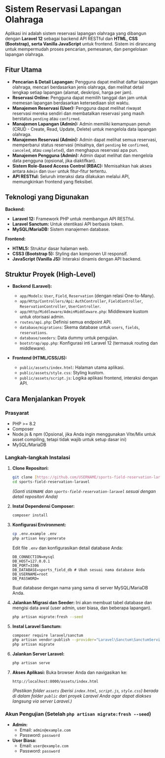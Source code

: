 # Sistem Reservasi Lapangan Olahraga

Aplikasi ini adalah sistem reservasi lapangan olahraga yang dibangun dengan **Laravel 12** sebagai backend API RESTful dan **HTML, CSS (Bootstrap), serta Vanilla JavaScript** untuk frontend. Sistem ini dirancang untuk mempermudah proses pencarian, pemesanan, dan pengelolaan lapangan olahraga.

## Fitur Utama

-   **Pencarian & Detail Lapangan:** Pengguna dapat melihat daftar lapangan olahraga, mencari berdasarkan jenis olahraga, dan melihat detail lengkap setiap lapangan (alamat, deskripsi, harga per jam).
-   **Reservasi Online:** Pengguna dapat memilih tanggal dan jam untuk memesan lapangan berdasarkan ketersediaan slot waktu.
-   **Manajemen Reservasi (User):** Pengguna dapat melihat riwayat reservasi mereka sendiri dan membatalkan reservasi yang masih berstatus `pending` atau `confirmed`.
-   **Manajemen Lapangan (Admin):** Admin memiliki kemampuan penuh (CRUD - Create, Read, Update, Delete) untuk mengelola data lapangan olahraga.
-   **Manajemen Reservasi (Admin):** Admin dapat melihat semua reservasi, memperbarui status reservasi (misalnya, dari `pending` ke `confirmed`, `canceled`, atau `completed`), dan menghapus reservasi apa pun.
-   **Manajemen Pengguna (Admin):** Admin dapat melihat dan mengelola data pengguna (opsional, jika diaktifkan).
-   **Sistem Role-Based Access Control (RBAC):** Memisahkan hak akses antara `Admin` dan `User` untuk fitur-fitur tertentu.
-   **API RESTful:** Seluruh interaksi data dilakukan melalui API, memungkinkan frontend yang fleksibel.

## Teknologi yang Digunakan

**Backend:**
-   **Laravel 12:** Framework PHP untuk membangun API RESTful.
-   **Laravel Sanctum:** Untuk otentikasi API berbasis token.
-   **MySQL/MariaDB:** Sistem manajemen database.

**Frontend:**
-   **HTML5:** Struktur dasar halaman web.
-   **CSS3 (Bootstrap 5):** Styling dan komponen UI responsif.
-   **JavaScript (Vanilla JS):** Interaksi dinamis dengan API backend.

## Struktur Proyek (High-Level)

-   **Backend (Laravel):**
    -   `app/Models`: `User`, `Field`, `Reservation` (dengan relasi One-to-Many).
    -   `app/Http/Controllers/Api`: `AuthController`, `FieldController`, `ReservationController`, `UserController`.
    -   `app/Http/Middleware/AdminMiddleware.php`: Middleware kustom untuk otorisasi admin.
    -   `routes/api.php`: Definisi semua endpoint API.
    -   `database/migrations`: Skema database untuk `users`, `fields`, `reservations`.
    -   `database/seeders`: Data dummy untuk pengujian.
    -   `bootstrap/app.php`: Konfigurasi inti Laravel 12 (termasuk routing dan middleware).

-   **Frontend (HTML/CSS/JS):**
    -   `public/assets/index.html`: Halaman utama aplikasi.
    -   `public/assets/style.css`: Styling kustom.
    -   `public/assets/script.js`: Logika aplikasi frontend, interaksi dengan API.

## Cara Menjalankan Proyek

### Prasyarat

-   PHP >= 8.2
-   Composer
-   Node.js & npm (Opsional, jika Anda ingin menggunakan Vite/Mix untuk asset compiling, tetapi tidak wajib untuk setup dasar ini)
-   MySQL/MariaDB

### Langkah-langkah Instalasi

1.  **Clone Repositori:**
    ```bash
    git clone [https://github.com/USERNAME/sports-field-reservation-laravel.git](https://github.com/USERNAME/sports-field-reservation-laravel.git)
    cd sports-field-reservation-laravel
    ```
    *(Ganti `USERNAME` dan `sports-field-reservation-laravel` sesuai dengan detail repositori Anda)*

2.  **Instal Dependensi Composer:**
    ```bash
    composer install
    ```

3.  **Konfigurasi Environment:**
    ```bash
    cp .env.example .env
    php artisan key:generate
    ```
    Edit file `.env` dan konfigurasikan detail database Anda:
    ```dotenv
    DB_CONNECTION=mysql
    DB_HOST=127.0.0.1
    DB_PORT=3306
    DB_DATABASE=sports_field_db # Ubah sesuai nama database Anda
    DB_USERNAME=root
    DB_PASSWORD=
    ```
    Buat database dengan nama yang sama di server MySQL/MariaDB Anda.

4.  **Jalankan Migrasi dan Seeder:**
    Ini akan membuat tabel database dan mengisi data awal (user admin, user biasa, dan beberapa lapangan).
    ```bash
    php artisan migrate:fresh --seed
    ```

5.  **Instal Laravel Sanctum:**
    ```bash
    composer require laravel/sanctum
    php artisan vendor:publish --provider="Laravel\Sanctum\SanctumServiceProvider"
    php artisan migrate
    ```

6.  **Jalankan Server Laravel:**
    ```bash
    php artisan serve
    ```

7.  **Akses Aplikasi:**
    Buka browser Anda dan navigasikan ke:
    ```
    http://localhost:8000/assets/index.html
    ```
    *(Pastikan folder `assets` (berisi `index.html`, `script.js`, `style.css`) berada di dalam folder `public` dari proyek Laravel Anda agar dapat diakses langsung via server Laravel.)*

### Akun Pengujian (Setelah `php artisan migrate:fresh --seed`)

-   **Admin:**
    -   Email: `admin@example.com`
    -   Password: `password`
-   **User Biasa:**
    -   Email: `user@example.com`
    -   Password: `password`


